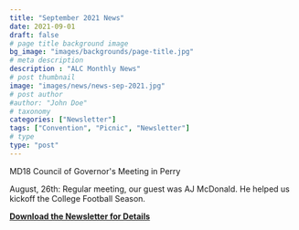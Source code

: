 ```yaml
--- 
title: "September 2021 News"
date: 2021-09-01
draft: false
# page title background image
bg_image: "images/backgrounds/page-title.jpg"
# meta description
description : "ALC Monthly News"
# post thumbnail
image: "images/news/news-sep-2021.jpg"
# post author
#author: "John Doe"
# taxonomy
categories: ["Newsletter"]
tags: ["Convention", "Picnic", "Newsletter"]
# type
type: "post"
---
```


 MD18 Council of Governor's Meeting in Perry
 
 August, 26th: Regular meeting, our guest was AJ McDonald. He helped us kickoff the College Football Season.
 
**[Download the Newsletter for Details](../../pdf/alc-news-sep-2021.pdf)**
